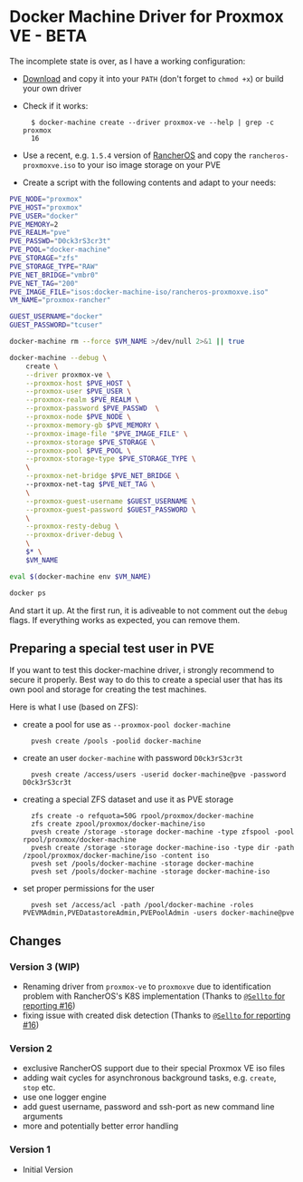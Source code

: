 # Docker Machine Driver for Proxmox VE - BETA

The incomplete state is over, as I have a working configuration:

* [Download](https://github.com/lnxbil/docker-machine-driver-proxmox-ve/releases/tag/v2) and copy it into your `PATH` (don't forget to `chmod +x`) or build your own driver
* Check if it works:

        $ docker-machine create --driver proxmox-ve --help | grep -c proxmox
        16

* Use a recent, e.g. `1.5.4` version of [RancherOS](https://github.com/rancher/os/releases) and copy the
  `rancheros-proxmoxve.iso` to your iso image storage on your PVE
* Create a script with the following contents and adapt to your needs:

```sh
PVE_NODE="proxmox"
PVE_HOST="proxmox"
PVE_USER="docker"
PVE_MEMORY=2
PVE_REALM="pve"
PVE_PASSWD="D0ck3rS3cr3t"
PVE_POOL="docker-machine"
PVE_STORAGE="zfs"
PVE_STORAGE_TYPE="RAW"
PVE_NET_BRIDGE="vmbr0"
PVE_NET_TAG="200"
PVE_IMAGE_FILE="isos:docker-machine-iso/rancheros-proxmoxve.iso"
VM_NAME="proxmox-rancher"

GUEST_USERNAME="docker"
GUEST_PASSWORD="tcuser"

docker-machine rm --force $VM_NAME >/dev/null 2>&1 || true

docker-machine --debug \
    create \
    --driver proxmox-ve \
    --proxmox-host $PVE_HOST \
    --proxmox-user $PVE_USER \
    --proxmox-realm $PVE_REALM \
    --proxmox-password $PVE_PASSWD  \
    --proxmox-node $PVE_NODE \
    --proxmox-memory-gb $PVE_MEMORY \
    --proxmox-image-file "$PVE_IMAGE_FILE" \
    --proxmox-storage $PVE_STORAGE \
    --proxmox-pool $PVE_POOL \
    --proxmox-storage-type $PVE_STORAGE_TYPE \
    \
    --proxmox-net-bridge $PVE_NET_BRIDGE \ 
    --proxmox-net-tag $PVE_NET_TAG \
    \
    --proxmox-guest-username $GUEST_USERNAME \
    --proxmox-guest-password $GUEST_PASSWORD \
    \
    --proxmox-resty-debug \
    --proxmox-driver-debug \
    \
    $* \
    $VM_NAME 

eval $(docker-machine env $VM_NAME)

docker ps
```

And start it up. At the first run, it is adiveable to not comment out the `debug` flags. If everything works as expected, you can remove them.

## Preparing a special test user in PVE

If you want to test this docker-machine driver, i strongly recommend to secure it properly.
Best way to do this to create a special user that has its own pool and storage for creating
the test machines.

Here is what I use (based on ZFS):

* create a pool for use as `--proxmox-pool docker-machine`

        pvesh create /pools -poolid docker-machine

* create an user `docker-machine` with password `D0ck3rS3cr3t`

        pvesh create /access/users -userid docker-machine@pve -password D0ck3rS3cr3t

* creating a special ZFS dataset and use it as PVE storage

        zfs create -o refquota=50G rpool/proxmox/docker-machine
        zfs create zpool/proxmox/docker-machine/iso
        pvesh create /storage -storage docker-machine -type zfspool -pool rpool/proxmox/docker-machine
        pvesh create /storage -storage docker-machine-iso -type dir -path /zpool/proxmox/docker-machine/iso -content iso
        pvesh set /pools/docker-machine -storage docker-machine
        pvesh set /pools/docker-machine -storage docker-machine-iso

* set proper permissions for the user

        pvesh set /access/acl -path /pool/docker-machine -roles PVEVMAdmin,PVEDatastoreAdmin,PVEPoolAdmin -users docker-machine@pve



## Changes

### Version 3 (WIP)

* Renaming driver from `proxmox-ve` to `proxmoxve` due to identification problem with RancherOS's K8S implementation (Thanks to [`@Sellto` for reporting #16](https://github.com/lnxbil/docker-machine-driver-proxmox-ve/issues/16))
* fixing issue with created disk detection (Thanks to [`@Sellto` for reporting #16](https://github.com/lnxbil/docker-machine-driver-proxmox-ve/issues/16))

### Version 2

* exclusive RancherOS support due to their special Proxmox VE iso files
* adding wait cycles for asynchronous background tasks, e.g.  `create`, `stop` etc.
* use one logger engine
* add guest username, password and ssh-port as new command line arguments
* more and potentially better error handling

### Version 1

* Initial Version
